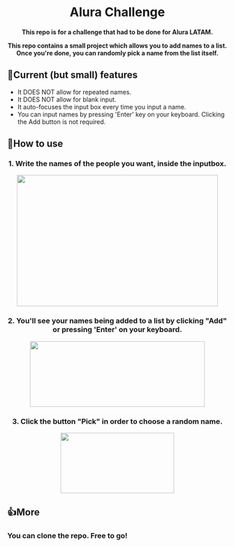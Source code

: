 <h1 align=center> Alura Challenge </h1>

<h4 align=center>
This repo is for a challenge that had to be done for Alura LATAM.

This repo contains a small project which allows you to add names to a list.
Once you're done, you can randomly pick a name from the list itself.
</h4>

## 📲Current (but small) features
* It DOES NOT allow for repeated names.
* It DOES NOT allow for blank input.
* It auto-focuses the input box every time you input a name.
* You can input names by pressing 'Enter' key on your keyboard. Clicking the Add button is not required.

## 🤔How to use
<h3 align=center>1. Write the names of the people you want, inside the inputbox.</h3>
<p align="center">
  <img width="460" height="300" src="https://i.imgur.com/qrw6nIt.png">
</p>

<h3 align=center>2. You'll see your names being added to a list by clicking "Add" or pressing 'Enter' on your keyboard.</h3>
<p align="center">
  <img width="400" height="150" src="https://i.imgur.com/s8u5Wuh.png">
</p>

<h3 align=center>3. Click the button "Pick" in order to choose a random name.</h3>
<p align="center">
  <img width="260" height="138" src="https://i.imgur.com/LUlxeum.png">
</p>


## 👍More
<h3> You can clone the repo. Free to go! </h3>
